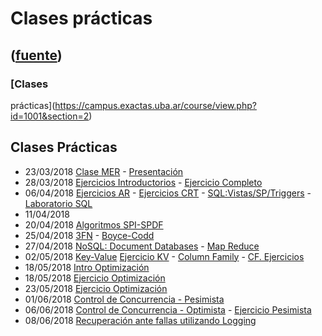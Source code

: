 # Clases prácticas
([fuente](https://campus.exactas.uba.ar/course/view.php?id=1001&section=2))
---
### [Clases
prácticas](https://campus.exactas.uba.ar/course/view.php?id=1001&section=2)

## Clases Prácticas

  - 23/03/2018 [Clase MER](https://campus.exactas.uba.ar/pluginfile.php/79733/course/section/12873/cp00_MER.pdf "23/3/2018 Clase Práctica MER") \- [Presentación](https://campus.exactas.uba.ar/pluginfile.php/79733/course/section/12873/PresentacionBD1c2018.pdf)[](https://campus.exactas.uba.ar/pluginfile.php/79733/course/section/12873/PresentacionBD1c2018.pdf)
  - 28/03/2018 [Ejercicios Introductorios](https://campus.exactas.uba.ar/pluginfile.php/79733/course/section/12873/cp01_EjerciciosIntroductorios.pdf) \- [Ejercicio Completo](https://campus.exactas.uba.ar/pluginfile.php/79733/course/section/12873/cp02_ModelizacionEjercicioIntegrador.pdf)
  - 06/04/2018 [Ejercicios AR](https://campus.exactas.uba.ar/pluginfile.php/79733/course/section/12873/cp03_AlgebraRelacional.pdf) \- [Ejercicios CRT](https://campus.exactas.uba.ar/pluginfile.php/79733/course/section/12873/cp04_CalculoRelacionalTuplas.pdf) \- [SQL:Vistas/SP/Triggers](https://campus.exactas.uba.ar/pluginfile.php/79733/course/section/12873/cp05_SQL-Vistas-SP.pdf) \- [Laboratorio SQL](https://campus.exactas.uba.ar/pluginfile.php/79733/course/section/12873/cp06_LaboratorioSQL.pdf)
  - 11/04/2018
  - 20/04/2018 [Algoritmos SPI-SPDF](https://campus.exactas.uba.ar/pluginfile.php/79733/course/section/12873/cp07_SPI_SPDF.pdf)
  - 25/04/2018 [3FN](https://campus.exactas.uba.ar/pluginfile.php/79733/course/section/12873/cp08_3FN_COBMIN.pdf) \- [Boyce-Codd](https://campus.exactas.uba.ar/pluginfile.php/79733/course/section/12873/cp09_FNBC.pdf)
  - 27/04/2018 [NoSQL: Document Databases](https://campus.exactas.uba.ar/pluginfile.php/79733/course/section/12873/cp10_NoSQLDocument.pdf) \- [Map Reduce](https://campus.exactas.uba.ar/pluginfile.php/79733/course/section/12873/cp11_MapReduce.pdf)
  - 02/05/2018 [Key-Value](https://campus.exactas.uba.ar/pluginfile.php/79733/course/section/12873/cp12_KeyValue.pdf) [Ejercicio KV](https://campus.exactas.uba.ar/pluginfile.php/79733/course/section/12873/cp13_KeyValueTwitter.pdf) \- [Column Family](https://campus.exactas.uba.ar/pluginfile.php/79733/course/section/12873/cp14_ColumnFamily.pdf) \- [CF. Ejercicios](https://campus.exactas.uba.ar/pluginfile.php/79733/course/section/12873/cp15_EjSencilloNoSQLColumnFamily.pdf)
  - 18/05/2018 [Intro Optimización](https://campus.exactas.uba.ar/pluginfile.php/79733/course/section/12873/cp16_IntroOptimizaci%C3%B3n.pdf)
  - 18/05/2018 [Ejercicio Optimización](https://campus.exactas.uba.ar/pluginfile.php/79733/course/section/12873/cp17_EjercicioOptimizacion.pdf)
  - 23/05/2018 [Ejercicio Optimización](https://campus.exactas.uba.ar/pluginfile.php/79733/course/section/12873/cp18_EjercicioOptmiza_1Graf.pdf)
  - 01/06/2018 [Control de Concurrencia - Pesimista](https://campus.exactas.uba.ar/pluginfile.php/79733/course/section/12873/cp19_ModeloPesimista.pdf)
  - 06/06/2018 [Control de Concurrencia - Optimista](https://campus.exactas.uba.ar/pluginfile.php/79733/course/section/12873/cp20_ModeloOptimista.pdf) \- [Ejercicio Pesimista](https://campus.exactas.uba.ar/pluginfile.php/79733/course/section/12873/cp21_EjercicioPesimista%20%282%29.pdf)
  - 08/06/2018 [Recuperación ante fallas utilizando Logging](https://campus.exactas.uba.ar/pluginfile.php/79733/course/section/12873/cp22_RecuperacionAnteFallas.pdf)

